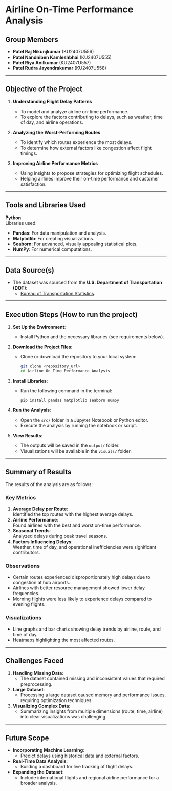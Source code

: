 # Airline On-Time Performance Analysis

## Group Members
- **Patel Raj Nikunjkumar** (KU2407U556)
- **Patel Nandniben Kamleshbhai** (KU2407U555)
- **Patel Riya Anilkumar** (KU2407U557)
- **Patel Rudra Jayendrakumar** (KU2407U558)

---

## Objective of the Project
1. **Understanding Flight Delay Patterns**  
   - To model and analyze airline on-time performance.  
   - To explore the factors contributing to delays, such as weather, time of day, and airline operations.

2. **Analyzing the Worst-Performing Routes**  
   - To identify which routes experience the most delays.  
   - To determine how external factors like congestion affect flight timings.

3. **Improving Airline Performance Metrics**  
   - Using insights to propose strategies for optimizing flight schedules.  
   - Helping airlines improve their on-time performance and customer satisfaction.

---

## Tools and Libraries Used
**Python**  
Libraries used:  
- **Pandas**: For data manipulation and analysis.  
- **Matplotlib**: For creating visualizations.  
- **Seaborn**: For advanced, visually appealing statistical plots.  
- **NumPy**: For numerical computations.

---

## Data Source(s)
- The dataset was sourced from the **U.S. Department of Transportation (DOT)**:
  - [Bureau of Transportation Statistics](https://www.transtats.bts.gov/OT_Delay/OT_DelayCause1.asp).

---

## Execution Steps (How to run the project)
1. **Set Up the Environment**:  
   - Install Python and the necessary libraries (see requirements below).

2. **Download the Project Files**:  
   - Clone or download the repository to your local system:
     ```bash
     git clone <repository_url>
     cd Airline_On_Time_Performance_Analysis
     ```

3. **Install Libraries**:  
   - Run the following command in the terminal:
     ```bash
     pip install pandas matplotlib seaborn numpy
     ```

4. **Run the Analysis**:  
   - Open the `src/` folder in a Jupyter Notebook or Python editor.  
   - Execute the analysis by running the notebook or script.

5. **View Results**:  
   - The outputs will be saved in the `output/` folder.  
   - Visualizations will be available in the `visuals/` folder.

---

## Summary of Results
The results of the analysis are as follows:

### Key Metrics
1. **Average Delay per Route**:  
   Identified the top routes with the highest average delays.  
2. **Airline Performance**:  
   Found airlines with the best and worst on-time performance.  
3. **Seasonal Trends**:  
   Analyzed delays during peak travel seasons.  
4. **Factors Influencing Delays**:  
   Weather, time of day, and operational inefficiencies were significant contributors.

### Observations
- Certain routes experienced disproportionately high delays due to congestion at hub airports.  
- Airlines with better resource management showed lower delay frequencies.  
- Morning flights were less likely to experience delays compared to evening flights.

### Visualizations
- Line graphs and bar charts showing delay trends by airline, route, and time of day.  
- Heatmaps highlighting the most affected routes.

---

## Challenges Faced
1. **Handling Missing Data**:  
   - The dataset contained missing and inconsistent values that required preprocessing.  
2. **Large Dataset**:  
   - Processing a large dataset caused memory and performance issues, requiring optimization techniques.  
3. **Visualizing Complex Data**:  
   - Summarizing insights from multiple dimensions (route, time, airline) into clear visualizations was challenging.

---

## Future Scope
- **Incorporating Machine Learning**:  
   - Predict delays using historical data and external factors.  
- **Real-Time Data Analysis**:  
   - Building a dashboard for live tracking of flight delays.  
- **Expanding the Dataset**:  
   - Include international flights and regional airline performance for a broader analysis.

